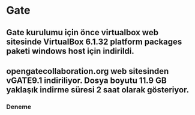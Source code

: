 # Gate
## Gate kurulumu için önce virtualbox web sitesinde VirtualBox 6.1.32 platform packages paketi windows host için indirildi. 
## opengatecollaboration.org web sitesinden vGATE9.1 indiriliyor. Dosya boyutu 11.9 GB yaklaşık indirme süresi 2 saat olarak gösteriyor.
 ### Deneme
